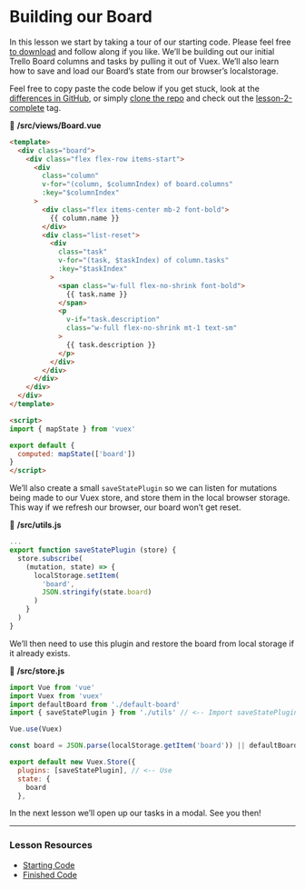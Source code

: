 # Building our Board

In this lesson we start by taking a tour of our starting code.  Please feel free [to download](https://github.com/Code-Pop/watch-us-build-trello/releases/tag/application-start) and follow along if you like.  We’ll be building out our initial Trello Board columns and tasks by pulling it out of Vuex.  We’ll also learn  how to save and load our Board’s state from our browser’s localstorage.

Feel free to copy paste the code below if you get stuck, look at the [differences in GitHub](https://github.com/Code-Pop/watch-us-build-trello/commit/14873fc8069700665b2cba41bf3bf93564397a60), or simply [clone the repo](https://github.com/Code-Pop/watch-us-build-trello) and check out the [lesson-2-complete](https://github.com/Code-Pop/watch-us-build-trello/tree/lesson-2-complete) tag.

📜 **/src/views/Board.vue**

```html
<template>
  <div class="board">
    <div class="flex flex-row items-start">
      <div
        class="column"
        v-for="(column, $columnIndex) of board.columns"
        :key="$columnIndex"
      >
        <div class="flex items-center mb-2 font-bold">
          {{ column.name }}
        </div>
        <div class="list-reset">
          <div
            class="task"
            v-for="(task, $taskIndex) of column.tasks"
            :key="$taskIndex"
          >
            <span class="w-full flex-no-shrink font-bold">
              {{ task.name }}
            </span>
            <p
              v-if="task.description"
              class="w-full flex-no-shrink mt-1 text-sm"
            >
              {{ task.description }}
            </p>
          </div>
        </div>
      </div>
    </div>
  </div>
</template>

<script>
import { mapState } from 'vuex'

export default {
  computed: mapState(['board'])
}
</script>
```

We’ll also create a small `saveStatePlugin` so we can  listen for mutations being made to our Vuex store, and store them in the local browser storage.  This way if we refresh our browser, our board  won’t get reset.

📜 **/src/utils.js**

```javascript
...
export function saveStatePlugin (store) {
  store.subscribe(
    (mutation, state) => {
      localStorage.setItem(
        'board',
        JSON.stringify(state.board)
      )
    }
  )
}
```

We’ll then need to use this plugin and restore the board from local storage if it already exists.

📜 **/src/store.js**

```javascript
import Vue from 'vue'
import Vuex from 'vuex'
import defaultBoard from './default-board'
import { saveStatePlugin } from './utils' // <-- Import saveStatePlugin

Vue.use(Vuex)

const board = JSON.parse(localStorage.getItem('board')) || defaultBoard

export default new Vuex.Store({
  plugins: [saveStatePlugin], // <-- Use 
  state: {
    board
  },
```

In the next lesson we’ll open up our tasks in a modal.  See you then!

---

### Lesson Resources

- [Starting Code](https://github.com/Code-Pop/watch-us-build-trello/releases/tag/application-start)
- [Finished Code](https://github.com/Code-Pop/watch-us-build-trello/releases/tag/lesson-2-complete)